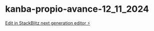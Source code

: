 # kanba-propio-avance-12_11_2024

[Edit in StackBlitz next generation editor ⚡️](https://stackblitz.com/~/github.com/alejandr000000000/kanba-propio-avance-12_11_2024)
